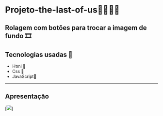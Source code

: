 # Projeto-the-last-of-us🧟‍♀️🧟‍♂️

Rolagem com botões para trocar a imagem de fundo 🎞
---
## Tecnologias usadas 💫
- Html 💖
- Css 💙
- JavaScript💛

--- 
Apresentação
---
[<img  src="..//projeto-the-last-of-us/src/imagens/animacao.gif">]





